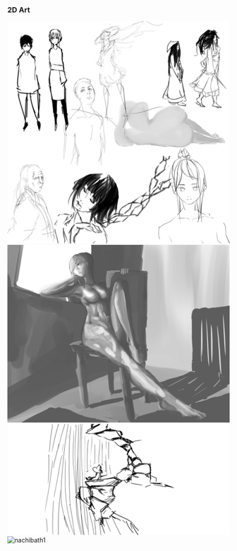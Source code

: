 ### 2D Art
![sketches](\assets\img\2d\sketches.jpg)
![wiprtrt](\assets\img\2d\wiprtrt.jpg)
![waterf](\assets\img\2d\waterf.jpg)
![nachibath1](\assets\img\2d\nachibath1.jpg)